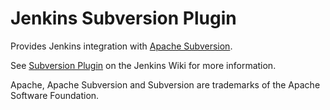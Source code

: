 Jenkins Subversion Plugin
=========================

Provides Jenkins integration with [Apache Subversion](http://subversion.apache.org/).

See [Subversion Plugin](https://wiki.jenkins-ci.org/display/JENKINS/Subversion+Plugin) on the Jenkins Wiki for more information.

Apache, Apache Subversion and Subversion are trademarks of the Apache Software Foundation.
